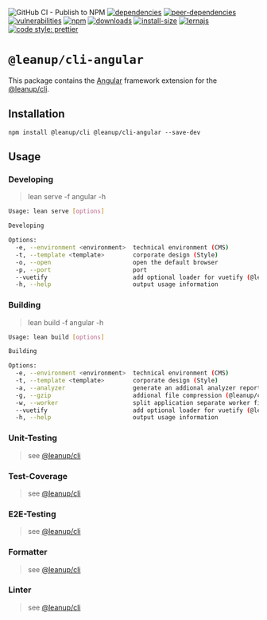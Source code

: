 ![GitHub CI - Publish to NPM](https://github.com/leanupjs/leanup/workflows/GitHub%20CI%20-%20Publish%20to%20NPM/badge.svg)
[![dependencies][dependencies]][dependencies-url]
[![peer-dependencies][peer-dependencies]][peer-dependencies-url]
[![vulnerabilities][vulnerabilities]][vulnerabilities-url]
[![npm][npm]][npm-url]
[![downloads][downloads]][downloads-url]
[![install-size][install-size]][install-size-url]
[![lernajs][lernajs]][lernajs-url]
[![code style: prettier](https://img.shields.io/badge/code_style-prettier-ff69b4.svg)](https://github.com/prettier/prettier)

[npm]: https://img.shields.io/npm/v/@leanup/cli-angular
[npm-url]: https://www.npmjs.com/package/@leanup/cli-angular
[dependencies]: https://status.david-dm.org/gh/leanupjs/leanup.svg?path=packages/cli/frameworks/angular&ref=release/1.0
[dependencies-url]: https://david-dm.org/leanupjs/leanup?path=packages/cli/frameworks/angular&ref=release/1.0
[peer-dependencies]: https://status.david-dm.org/gh/leanupjs/leanup.svg?path=packages/cli/frameworks/angular&ref=release/1.0&type=peer
[peer-dependencies-url]: https://david-dm.org/leanupjs/leanup?path=packages/cli/frameworks/angular&ref=release/1.0&type=peer
[vulnerabilities]: https://snyk.io/test/npm/@leanup/cli-angular/badge.svg
[vulnerabilities-url]: https://snyk.io/test/npm/@leanup/cli-angular
[downloads]: https://img.shields.io/npm/dt/@leanup/cli-angular
[downloads-url]: https://npmcharts.com/compare/@leanup/cli-angular?minimal=true
[install-size]: https://packagephobia.now.sh/badge?p=@leanup/cli-angular
[install-size-url]: https://packagephobia.now.sh/result?p=@leanup/cli-angular
[lernajs]: https://img.shields.io/badge/managed%20with-lerna-blueviolet
[lernajs-url]: https://lerna.js.org

# `@leanup/cli-angular`

This package contains the [Angular](https://angular.io) framework extension for the [@leanup/cli](https://www.npmjs.com/package/@leanup/cli).

## Installation

`npm install @leanup/cli @leanup/cli-angular --save-dev`

## Usage

### Developing

> lean serve -f angular -h

```bash
Usage: lean serve [options]

Developing

Options:
  -e, --environment <environment>  technical environment (CMS)
  -t, --template <template>        corporate design (Style)
  -o, --open                       open the default browser
  -p, --port                       port
  --vuetify                        add optional loader for vuetify (@leanup/cli-vue and vuetify-loader required)
  -h, --help                       output usage information
```

### Building

> lean build -f angular -h

```bash
Usage: lean build [options]

Building

Options:
  -e, --environment <environment>  technical environment (CMS)
  -t, --template <template>        corporate design (Style)
  -a, --analyzer                   generate an addional analyzer report (@leanup/cli-addons required)
  -g, --gzip                       addional file compression (@leanup/cli-addons required)
  -w, --worker                     split application separate worker files (@leanup/cli-addons required)
  --vuetify                        add optional loader for vuetify (@leanup/cli-vue and vuetify-loader required)
  -h, --help                       output usage information
```

### Unit-Testing

> see [@leanup/cli]

### Test-Coverage

> see [@leanup/cli]

### E2E-Testing

> see [@leanup/cli]

### Formatter

> see [@leanup/cli]

### Linter

> see [@leanup/cli]

[@leanup/cli]: https://www.npmjs.com/package/@leanup/cli
